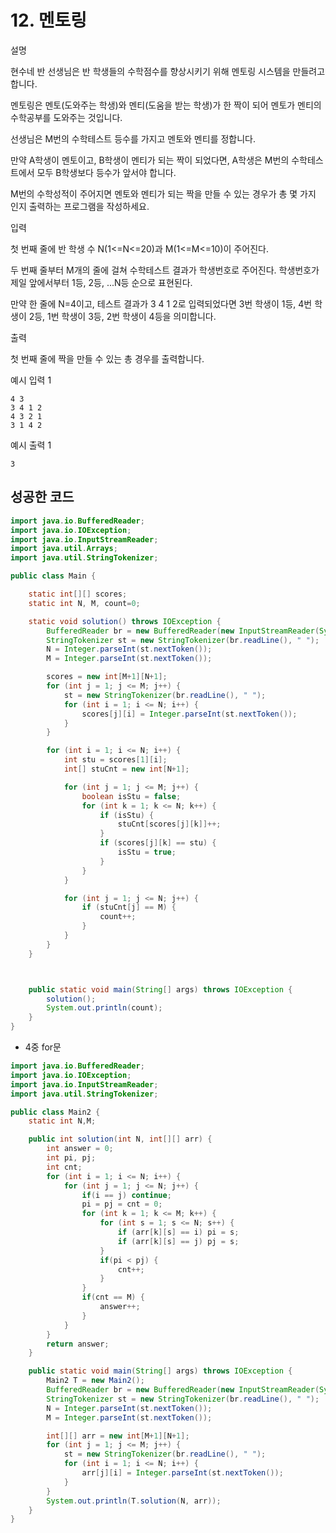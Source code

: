 # 12. 멘토링

설명

현수네 반 선생님은 반 학생들의 수학점수를 향상시키기 위해 멘토링 시스템을 만들려고 합니다.

멘토링은 멘토(도와주는 학생)와 멘티(도움을 받는 학생)가 한 짝이 되어 멘토가 멘티의 수학공부를 도와주는 것입니다.

선생님은 M번의 수학테스트 등수를 가지고 멘토와 멘티를 정합니다.

만약 A학생이 멘토이고, B학생이 멘티가 되는 짝이 되었다면, A학생은 M번의 수학테스트에서 모두 B학생보다 등수가 앞서야 합니다.

M번의 수학성적이 주어지면 멘토와 멘티가 되는 짝을 만들 수 있는 경우가 총 몇 가지 인지 출력하는 프로그램을 작성하세요.



입력

첫 번째 줄에 반 학생 수 N(1<=N<=20)과 M(1<=M<=10)이 주어진다.

두 번째 줄부터 M개의 줄에 걸쳐 수학테스트 결과가 학생번호로 주어진다. 학생번호가 제일 앞에서부터 1등, 2등, ...N등 순으로 표현된다.

만약 한 줄에 N=4이고, 테스트 결과가 3 4 1 2로 입력되었다면 3번 학생이 1등, 4번 학생이 2등, 1번 학생이 3등, 2번 학생이 4등을 의미합니다.



출력

첫 번째 줄에 짝을 만들 수 있는 총 경우를 출력합니다.



예시 입력 1 

```
4 3
3 4 1 2
4 3 2 1
3 1 4 2
```

예시 출력 1

```
3
```



## 성공한 코드

~~~java
import java.io.BufferedReader;
import java.io.IOException;
import java.io.InputStreamReader;
import java.util.Arrays;
import java.util.StringTokenizer;

public class Main {

    static int[][] scores;
    static int N, M, count=0;

    static void solution() throws IOException {
        BufferedReader br = new BufferedReader(new InputStreamReader(System.in));
        StringTokenizer st = new StringTokenizer(br.readLine(), " ");
        N = Integer.parseInt(st.nextToken());
        M = Integer.parseInt(st.nextToken());

        scores = new int[M+1][N+1];
        for (int j = 1; j <= M; j++) {
            st = new StringTokenizer(br.readLine(), " ");
            for (int i = 1; i <= N; i++) {
                scores[j][i] = Integer.parseInt(st.nextToken());
            }
        }

        for (int i = 1; i <= N; i++) {
            int stu = scores[1][i];
            int[] stuCnt = new int[N+1];

            for (int j = 1; j <= M; j++) {
                boolean isStu = false;
                for (int k = 1; k <= N; k++) {
                    if (isStu) {
                        stuCnt[scores[j][k]]++;
                    }
                    if (scores[j][k] == stu) {
                        isStu = true;
                    }
                }
            }

            for (int j = 1; j <= N; j++) {
                if (stuCnt[j] == M) {
                    count++;
                }
            }
        }
    }



    public static void main(String[] args) throws IOException {
        solution();
        System.out.println(count);
    }
}
~~~



* 4중 for문

~~~java
import java.io.BufferedReader;
import java.io.IOException;
import java.io.InputStreamReader;
import java.util.StringTokenizer;

public class Main2 {
    static int N,M;

    public int solution(int N, int[][] arr) {
        int answer = 0;
        int pi, pj;
        int cnt;
        for (int i = 1; i <= N; i++) {
            for (int j = 1; j <= N; j++) {
                if(i == j) continue;
                pi = pj = cnt = 0;
                for (int k = 1; k <= M; k++) {
                    for (int s = 1; s <= N; s++) {
                        if (arr[k][s] == i) pi = s;
                        if (arr[k][s] == j) pj = s;
                    }
                    if(pi < pj) {
                        cnt++;
                    }
                }
                if(cnt == M) {
                    answer++;
                }
            }
        }
        return answer;
    }

    public static void main(String[] args) throws IOException {
        Main2 T = new Main2();
        BufferedReader br = new BufferedReader(new InputStreamReader(System.in));
        StringTokenizer st = new StringTokenizer(br.readLine(), " ");
        N = Integer.parseInt(st.nextToken());
        M = Integer.parseInt(st.nextToken());

        int[][] arr = new int[M+1][N+1];
        for (int j = 1; j <= M; j++) {
            st = new StringTokenizer(br.readLine(), " ");
            for (int i = 1; i <= N; i++) {
                arr[j][i] = Integer.parseInt(st.nextToken());
            }
        }
        System.out.println(T.solution(N, arr));
    }
}

~~~


